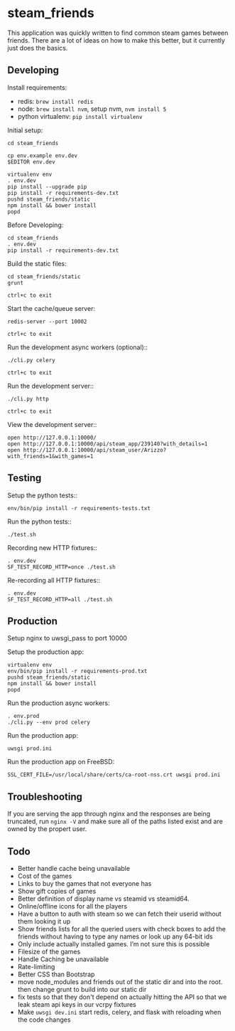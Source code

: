 steam_friends
=============

This application was quickly written to find common steam games between friends. There are a lot of ideas on how to make this better, but it currently just does the basics.


Developing
----------

Install requirements:

 * redis: `brew install redis`
 * node: `brew install nvm`, setup nvm, `nvm install 5`
 * python virtualenv: `pip install virtualenv`

Initial setup:

    cd steam_friends

    cp env.example env.dev
    $EDITOR env.dev

    virtualenv env
    . env.dev
    pip install --upgrade pip
    pip install -r requirements-dev.txt
    pushd steam_friends/static
    npm install && bower install
    popd

Before Developing:

    cd steam_friends
    . env.dev
    pip install -r requirements-dev.txt

Build the static files:

    cd steam_friends/static
    grunt

    ctrl+c to exit

Start the cache/queue server:

    redis-server --port 10002

    ctrl+c to exit

Run the development async workers (optional)::

    ./cli.py celery

    ctrl+c to exit

Run the development server::

    ./cli.py http

    ctrl+c to exit

View the development server::

    open http://127.0.0.1:10000/
    open http://127.0.0.1:10000/api/steam_app/239140?with_details=1
    open http://127.0.0.1:10000/api/steam_user/Arizzo?with_friends=1&with_games=1


Testing
----------

Setup the python tests::

    env/bin/pip install -r requirements-tests.txt

Run the python tests::

    ./test.sh

Recording new HTTP fixtures::

    . env.dev
    SF_TEST_RECORD_HTTP=once ./test.sh

Re-recording all HTTP fixtures::

    . env.dev
    SF_TEST_RECORD_HTTP=all ./test.sh

Production
----------

Setup nginx to uwsgi_pass to port 10000

Setup the production app:

    virtualenv env
    env/bin/pip install -r requirements-prod.txt
    pushd steam_friends/static
    npm install && bower install
    popd

Run the production async workers:

    . env.prod
    ./cli.py --env prod celery

Run the production app:

    uwsgi prod.ini

Run the production app on FreeBSD:

    SSL_CERT_FILE=/usr/local/share/certs/ca-root-nss.crt uwsgi prod.ini


Troubleshooting
---------------

If you are serving the app through nginx and the responses are being truncated,
run `nginx -V` and make sure all of the paths listed exist and are owned by the
propert user.


Todo
----

* Better handle cache being unavailable
* Cost of the games
* Links to buy the games that not everyone has
* Show gift copies of games
* Better definition of display name vs steamid vs steamid64.
* Online/offline icons for all the players
* Have a button to auth with steam so we can fetch their userid without them looking it up
* Show friends lists for all the queried users with check boxes to add the friends without having to type any names or look up any 64-bit ids
* Only include actually installed games. I’m not sure this is possible
* Filesize of the games
* Handle Caching be unavailable
* Rate-limiting
* Better CSS than Bootstrap
* move node_modules and friends out of the static dir and into the root. then change grunt to build into our static dir
* fix tests so that they don't depend on actually hitting the API so that we leak steam api keys in our vcrpy fixtures
* Make `uwsgi dev.ini` start redis, celery, and flask with reloading when the code changes

